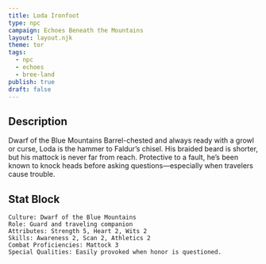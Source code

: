 ```yaml
---
title: Loda Ironfoot
type: npc
campaign: Echoes Beneath the Mountains
layout: layout.njk
theme: tor
tags:
  - npc
  - echoes
  - bree-land
publish: true
draft: false
---
```


## Description
Dwarf of the Blue Mountains
Barrel-chested and always ready with a growl or curse, Loda is the hammer to Faldur’s chisel. His braided beard is shorter, but his mattock is never far from reach. Protective to a fault, he’s been known to knock heads before asking questions—especially when travelers cause trouble.

## Stat Block

```
Culture: Dwarf of the Blue Mountains
Role: Guard and traveling companion
Attributes: Strength 5, Heart 2, Wits 2
Skills: Awareness 2, Scan 2, Athletics 2
Combat Proficiencies: Mattock 3
Special Qualities: Easily provoked when honor is questioned.
```

